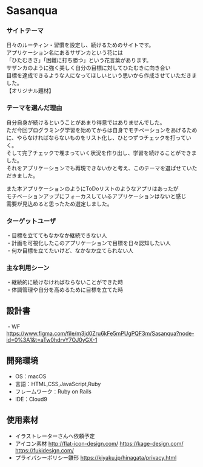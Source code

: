 # Sasanqua

### サイトテーマ
日々のルーティン・習慣を設定し、続けるためのサイトです。  
アプリケーション名にあるサザンカという花には  
「ひたむきさ」「困難に打ち勝つ」という花言葉があります。  
サザンカのように強く美しく自分の目標に対してひたむきに向き合い  
目標を達成できるような人になってほしいという思いから作成させていただきました。  
【オリジナル題材】

### テーマを選んだ理由
自分自身が続けるということがあまり得意ではありませんでした。  
ただ今回プログラミング学習を始めてからは自身でモチベーションをあげるために、やらなければならないものをリスト化し、ひとつずつチェックを打っていく。  
そして完了チェックで埋まっていく状況を作り出し、学習を続けることができました。  
それをアプリケーションでも再現できないかと考え、このテーマを選ばせていただきました。  

また本アプリケーションのようにToDoリストのようなアプリはあったが  
モチベーションアップにフォーカスしているアプリケーションはないと感じ  
需要が見込めると思ったため選定しました。

### ターゲットユーザ
・目標を立ててもなかなか継続できない人  
・計画を可視化したこのアプリケーションで目標を日々認知したい人  
・何か目標を立てたいけど、なかなか立てられない人

### 主な利用シーン
・継続的に続けなければならないことができた時  
・体調管理や自分を高めるために目標を立てた時

## 設計書
・WF  
https://www.figma.com/file/m3jd0Zru6kFe5mPUgPQF3m/Sasanqua?node-id=0%3A1&t=aTw0hdrvY7OJ0yGX-1

## 開発環境
- OS：macOS
- 言語：HTML,CSS,JavaScript,Ruby
- フレームワーク：Ruby on Rails
- IDE：Cloud9

## 使用素材
- イラストレーターさんへ依頼予定
- アイコン素材
http://flat-icon-design.com/
https://kage-design.com/
https://fukidesign.com/
- プライバシーポリシー雛形
https://kiyaku.jp/hinagata/privacy.html
